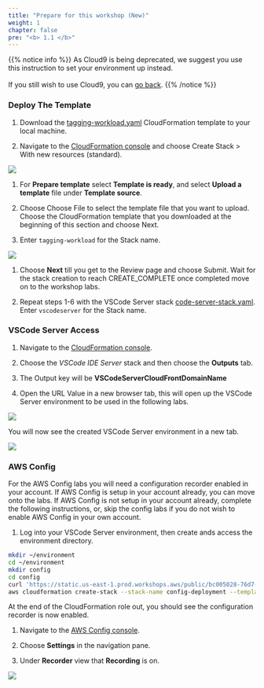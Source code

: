 ```yaml
---
title: "Prepare for this workshop (New)"
weight: 1
chapter: false
pre: "<b> 1.1 </b>"
---
```


{{% notice info %}}
As Cloud9 is being deprecated, we suggest you use this instruction to set your environment up instead.\
\
If you still wish to use Cloud9, you can [go back](../).
{{% /notice %}}

### Deploy The Template

1. Download the [tagging-workload.yaml](../../workload/tagging-workload.yaml) CloudFormation template to your local machine.

1. Navigate to the [CloudFormation console](https://console.aws.amazon.com/cloudformation/home) and choose Create Stack > With new resources (standard).

![](../../images/1/old/001-CFNCreateStackButton.png)

1. For **Prepare template** select **Template is ready**, and select **Upload a template** file under **Template source**.

1. Choose Choose File to select the template file that you want to upload. Choose the CloudFormation template that you downloaded at the beginning of this section and choose Next.

1. Enter `tagging-workload` for the Stack name.

![](../../images/1/old/002-deploystack.png)

1. Choose **Next** till you get to the Review page and choose Submit. Wait for the stack creation to reach CREATE_COMPLETE once completed move on to the workshop labs.

1. Repeat steps 1-6 with the VSCode Server stack [code-server-stack.yaml](../../workload/code-server-stack.yaml). Enter `vscodeserver` for the Stack name.

### VSCode Server Access

1. Navigate to the [CloudFormation console](https://console.aws.amazon.com/cloudformation/home).

1. Choose the _VSCode IDE Server_ stack and then choose the **Outputs** tab.

1. The Output key will be **VSCodeServerCloudFrontDomainName**

1. Open the URL Value in a new browser tab, this will open up the VSCode Server environment to be used in the following labs.

![](../../images/1/new/001.jpg)

You will now see the created VSCode Server environment in a new tab.

![](../../images/1/new/002.jpg)

### AWS Config

For the AWS Config labs you will need a configuration recorder enabled in your account. If AWS Config is setup in your account already, you can move onto the labs. If AWS Config is not setup in your account already, complete the following instructions, or, skip the config labs if you do not wish to enable AWS Config in your own account.

1. Log into your VSCode Server environment, then create ands access the environment directory.

```bash
mkdir ~/environment
cd ~/environment
mkdir config
cd config
curl 'https://static.us-east-1.prod.workshops.aws/public/bc005028-76d7-42ac-9cb2-fed686ce81e0/static/templates/config.yaml' --output config.yaml
aws cloudformation create-stack --stack-name config-deployment --template-body file://config.yaml --capabilities CAPABILITY_NAMED_IAM
```

At the end of the CloudFormation role out, you should see the configuration recorder is now enabled.

1. Navigate to the [AWS Config console](https://console.aws.amazon.com/config/).

1. Choose **Settings** in the navigation pane.

1. Under **Recorder** view that **Recording** is on.

![](../../images/1/old/005-recorder.png)